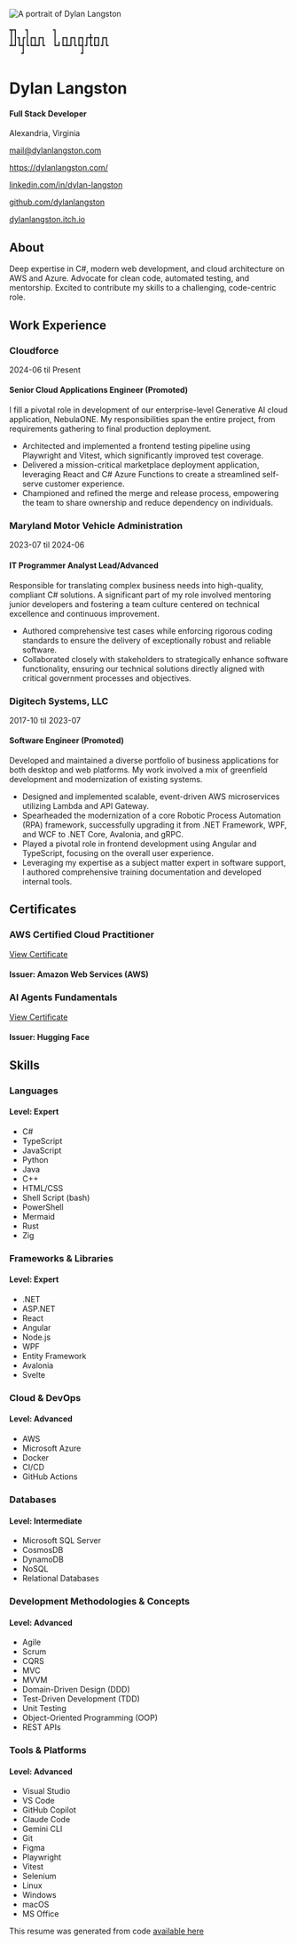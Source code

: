 ![A portrait of Dylan Langston](https://avatars.githubusercontent.com/u/16236219?v=4)

```figlet
┳┓  ┓      ┓             
┃┃┓┏┃┏┓┏┓  ┃ ┏┓┏┓┏┓┏╋┏┓┏┓
┻┛┗┫┗┗┻┛┗  ┗┛┗┻┛┗┗┫┛┗┗┛┛┗
   ┛              ┛      
```

# Dylan Langston

#### Full Stack Developer

Alexandria, Virginia

[mail\@dylanlangston.com](mailto:mail@dylanlangston.com)

[https\://dylanlangston.com/](https://dylanlangston.com/)

[linkedin.com/in/dylan-langston](https://www.linkedin.com/in/dylan-langston/)

[github.com/dylanlangston](https://github.com/dylanlangston)

[dylanlangston.itch.io](https://dylanlangston.itch.io/)

## About

Deep expertise in C#, modern web development, and cloud architecture on AWS and Azure. Advocate for clean code, automated testing, and mentorship. Excited to contribute my skills to a challenging, code-centric role.

## Work Experience

### Cloudforce

2024-06 til Present

#### Senior Cloud Applications Engineer (Promoted)

I fill a pivotal role in development of our enterprise-level Generative AI cloud application, NebulaONE. My responsibilities span the entire project, from requirements gathering to final production deployment.

* Architected and implemented a frontend testing pipeline using Playwright and Vitest, which significantly improved test coverage.
* Delivered a mission-critical marketplace deployment application, leveraging React and C# Azure Functions to create a streamlined self-serve customer experience.
* Championed and refined the merge and release process, empowering the team to share ownership and reduce dependency on individuals.

### Maryland Motor Vehicle Administration

2023-07 til 2024-06

#### IT Programmer Analyst Lead/Advanced

Responsible for translating complex business needs into high-quality, compliant C# solutions. A significant part of my role involved mentoring junior developers and fostering a team culture centered on technical excellence and continuous improvement.

* Authored comprehensive test cases while enforcing rigorous coding standards to ensure the delivery of exceptionally robust and reliable software.
* Collaborated closely with stakeholders to strategically enhance software functionality, ensuring our technical solutions directly aligned with critical government processes and objectives.

### Digitech Systems, LLC

2017-10 til 2023-07

#### Software Engineer (Promoted)

Developed and maintained a diverse portfolio of business applications for both desktop and web platforms. My work involved a mix of greenfield development and modernization of existing systems.

* Designed and implemented scalable, event-driven AWS microservices utilizing Lambda and API Gateway.
* Spearheaded the modernization of a core Robotic Process Automation (RPA) framework, successfully upgrading it from .NET Framework, WPF, and WCF to .NET Core, Avalonia, and gRPC.
* Played a pivotal role in frontend development using Angular and TypeScript, focusing on the overall user experience.
* Leveraging my expertise as a subject matter expert in software support, I authored comprehensive training documentation and developed internal tools.

## Certificates

### AWS Certified Cloud Practitioner

[View Certificate](https://www.credly.com/badges/7be86b7c-c5c0-4887-80ef-ebc2876a3ab0)

#### Issuer: Amazon Web Services (AWS)

### AI Agents Fundamentals

[View Certificate](https://cas-bridge.xethub.hf.co/xet-bridge-us/67a47037749ea2c4b9fafd4b/317758cbd696db56b38de460f76e0081f8310ec0c9d5078949204adb72a1da36?X-Amz-Algorithm=AWS4-HMAC-SHA256&X-Amz-Content-Sha256=UNSIGNED-PAYLOAD&X-Amz-Credential=cas%2F20250921%2Fus-east-1%2Fs3%2Faws4_request&X-Amz-Date=20250921T020006Z&X-Amz-Expires=3600&X-Amz-Signature=d0cca4a0e4f996f2b0fb9aacbd73a2d2ff75285b95afd9ca15892a9a26d3dd2d&X-Amz-SignedHeaders=host&X-Xet-Cas-Uid=public&response-content-disposition=inline%3B+filename*%3DUTF-8%27%272025-02-11.png%3B+filename%3D%222025-02-11.png%22%3B&response-content-type=image%2Fpng&x-id=GetObject&Expires=1758423606&Policy=eyJTdGF0ZW1lbnQiOlt7IkNvbmRpdGlvbiI6eyJEYXRlTGVzc1RoYW4iOnsiQVdTOkVwb2NoVGltZSI6MTc1ODQyMzYwNn19LCJSZXNvdXJjZSI6Imh0dHBzOi8vY2FzLWJyaWRnZS54ZXRodWIuaGYuY28veGV0LWJyaWRnZS11cy82N2E0NzAzNzc0OWVhMmM0YjlmYWZkNGIvMzE3NzU4Y2JkNjk2ZGI1NmIzOGRlNDYwZjc2ZTAwODFmODMxMGVjMGM5ZDUwNzg5NDkyMDRhZGI3MmExZGEzNioifV19&Signature=Ac0XDN2peMqFm78JZZBFA1yIdfOnlLR1TvSBs3BztwLupL6DZjeYBODr6pgFK9j89B-xSwMNVrLUZIrM3pbH2BV%7EhHE91StbYktD0ZxPRbj4wD5nHgsO2uEOE68JweOgvelcJH7NlLBGw%7EId33bz08TDXUur2EE00SEPan7RuzQFuar3b5woMORiZ-P1qn3rOvOAGArP84cgtsUCnb3HU65ZLxMTv0osPG8FktbRVqoygLxr0RicIaQ4eHU0g3M%7ErNHr3zQa-WM3OJgPrvV7boBi0sAnip4hiX3cZiCV3I9HwRiNkEcFEKo6lZIAigSmGd5uAqMhUMWKxF8euV64lA__&Key-Pair-Id=K2L8F4GPSG1IFC)

#### Issuer: Hugging Face

## Skills

### Languages

#### Level: Expert

* C#
* TypeScript
* JavaScript
* Python
* Java
* C++
* HTML/CSS
* Shell Script (bash)
* PowerShell
* Mermaid
* Rust
* Zig

### Frameworks & Libraries

#### Level: Expert

* .NET
* ASP.NET
* React
* Angular
* Node.js
* WPF
* Entity Framework
* Avalonia
* Svelte

### Cloud & DevOps

#### Level: Advanced

* AWS
* Microsoft Azure
* Docker
* CI/CD
* GitHub Actions

### Databases

#### Level: Intermediate

* Microsoft SQL Server
* CosmosDB
* DynamoDB
* NoSQL
* Relational Databases

### Development Methodologies & Concepts

#### Level: Advanced

* Agile
* Scrum
* CQRS
* MVC
* MVVM
* Domain-Driven Design (DDD)
* Test-Driven Development (TDD)
* Unit Testing
* Object-Oriented Programming (OOP)
* REST APIs

### Tools & Platforms

#### Level: Advanced

* Visual Studio
* VS Code
* GitHub Copilot
* Claude Code
* Gemini CLI
* Git
* Figma
* Playwright
* Vitest
* Selenium
* Linux
* Windows
* macOS
* MS Office

This resume was generated from code [available here](https://github.com/dylanlangston/Resume)
